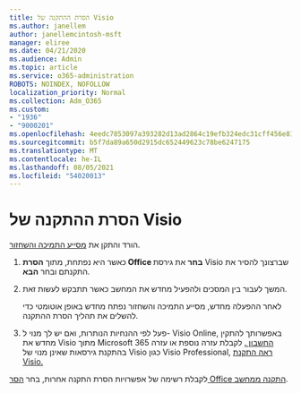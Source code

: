 ```yaml
---
title: הסרת ההתקנה של Visio
ms.author: janellem
author: janellemcintosh-msft
manager: eliree
ms.date: 04/21/2020
ms.audience: Admin
ms.topic: article
ms.service: o365-administration
ROBOTS: NOINDEX, NOFOLLOW
localization_priority: Normal
ms.collection: Adm_O365
ms.custom:
- "1936"
- "9000201"
ms.openlocfilehash: 4eedc7853097a393282d13ad2864c19efb324edc31cff456e815180133dd30f1
ms.sourcegitcommit: b5f7da89a650d2915dc652449623c78be6247175
ms.translationtype: MT
ms.contentlocale: he-IL
ms.lasthandoff: 08/05/2021
ms.locfileid: "54020013"
---
```

# <a name="uninstall-visio"></a>הסרת ההתקנה של Visio

הורד והתקן את [מסייע התמיכה והשחזור](https://aka.ms/SARA-OfficeUninstall-Alchemy).
  
1. כאשר היא נפתחת, מתוך **הסרת Office בחר** את גירסת Visio שברצונך להסיר את התקנתם ובחר **הבא**. 
    
2. המשך לעבור בין המסכים ולהפעיל מחדש את המחשב כאשר תתבקש לעשות זאת.
    
    לאחר ההפעלה מחדש, מסייע התמיכה והשחזור נפתח מחדש באופן אוטומטי כדי להשלים את תהליך הסרת ההתקנה.
    
3. פעל לפי ההנחיות הנותרות, ואם יש לך מנוי ל- Visio Online, באפשרותך להתקין מחדש את Visio מתוך Microsoft 365 [החשבון .](https://portal.office.com/account#installs) לקבלת עזרה נוספת או עזרה בהתקנת גירסאות שאינן מנוי של Visio כגון Visio Professional, [ראה התקנת Visio.](https://support.office.com/article/f98f21e3-aa02-4827-9167-ddab5b025710?wt.mc_id=OfficeAdm_ClientDIA_Alchemy1936) 
    
לקבלת רשימה של אפשרויות הסרת התקנה אחרות, בחר [הסר Office התקנה ממחשב](https://support.office.com/article/9dd49b83-264a-477a-8fcc-2fdf5dbf61d8?wt.mc_id=OfficeAdm_ClientDIA_Alchemy1936).